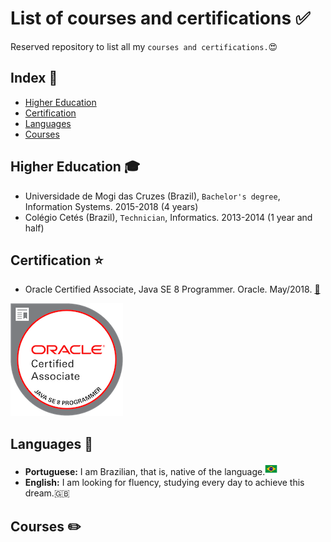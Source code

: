 # List of courses and certifications :white_check_mark:

Reserved repository to list all my `courses and certifications.`:heart_eyes:

## Index :pushpin:
- [Higher Education](#education)
- [Certification](#certification)
- [Languages](#languages)
- [Courses](#courses)

## Higher Education <a name="education"></a> :mortar_board:

- Universidade de Mogi das Cruzes (Brazil), `Bachelor's degree`, Information Systems. 2015-2018 (4 years)
- Colégio Cetés (Brazil), `Technician`, Informatics. 2013-2014 (1 year and half)

## Certification <a name="certification"></a> :star:

- Oracle Certified Associate, Java SE 8 Programmer. Oracle. May/2018. [:paperclip:](https://www.youracclaim.com/badges/c730d0f0-48c6-4128-8b03-d7e5e381a250/linked_in_profile)

<img src="img/badge_ocajp8.png" height=180 width=180>

## Languages <a name="language"></a> :round_pushpin:

- **Portuguese:** I am Brazilian, that is, native of the language.<img src="img/brazil-icon.png" height=20>
- **English:** I am looking for fluency, studying every day to achieve this dream.:gb:

## Courses <a name="courses"></a> :pencil2:
